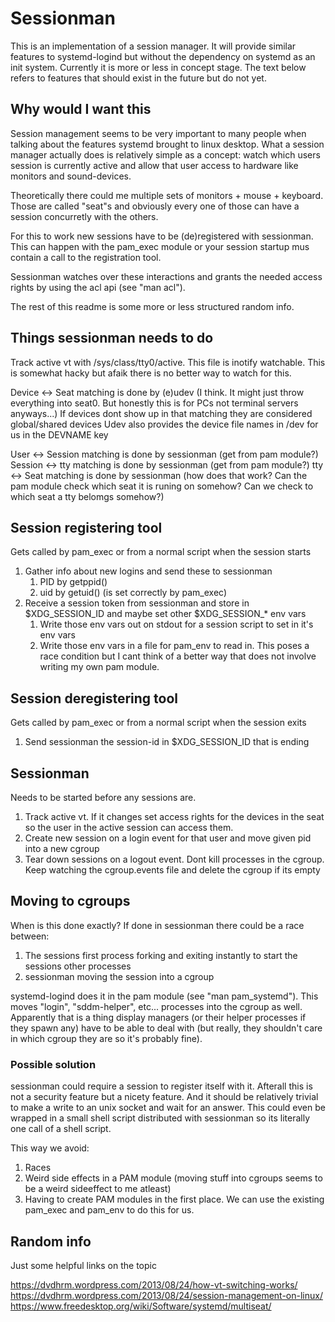 # Sessionman
This is an implementation of a session manager. It will provide similar features to systemd-logind but without the dependency on systemd as an init system.
Currently it is more or less in concept stage. The text below refers to features that should exist in the future but do not yet. 

## Why would I want this
Session management seems to be very important to many people when talking about the features systemd brought to linux desktop. What a session manager actually does is 
relatively simple as a concept: watch which users session is currently active and allow that user access to hardware like monitors and sound-devices.

Theoretically there could me multiple sets of monitors + mouse + keyboard. Those are called "seat"s and obviously every one of those can have a session concurretly with the others.

For this to work new sessions have to be (de)registered with sessionman. This can happen with the pam_exec module or your session startup mus contain 
a call to the registration tool.

Sessionman watches over these interactions and grants the needed access rights by using the acl api (see "man acl").

The rest of this readme is some more or less structured random info.

## Things sessionman needs to do
Track active vt with /sys/class/tty0/active. This file is inotify watchable. This is somewhat hacky but afaik there is no better way to watch for this.

Device <-> Seat matching is done by (e)udev (I think. It might just throw everything into seat0. But honestly this is for PCs not terminal servers anyways...)
If devices dont show up in that matching they are considered global/shared devices
Udev also provides the device file names in /dev for us in the DEVNAME key

User <-> Session matching is done by sessionman (get from pam module?)
Session <-> tty matching is done by sessionman (get from pam module?)
tty <-> Seat matching is done by sessionman (how does that work? Can the pam module check which seat it is runing on somehow? Can we check to which seat a tty belomgs somehow?)

## Session registering tool
Gets called by pam_exec or from a normal script when the session starts

1. Gather info about new logins and send these to sessionman
    1. PID by getppid()
    1. uid by getuid() (is set correctly by pam_exec)
1. Receive a session token from sessionman and store in $XDG_SESSION_ID and maybe set other $XDG_SESSION_* env vars
    1. Write those env vars out on stdout for a session script to set in it's env vars
    1. Write those env vars in a file for pam_env to read in. This poses a race condition but I cant think of a better way
        that does not involve writing my own pam module.


## Session deregistering tool
Gets called by pam_exec or from a normal script when the session exits

1. Send sessionman the session-id in $XDG_SESSION_ID that is ending

## Sessionman
Needs to be started before any sessions are.

1. Track active vt. If it changes set access rights for the devices in the seat so the user in the active session can access them.
1. Create new session on a login event for that user and move given pid into a new cgroup
1. Tear down sessions on a logout event. Dont kill processes in the cgroup. Keep watching the cgroup.events file and delete the cgroup if its empty

## Moving to cgroups
When is this done exactly? If done in sessionman there could be a race between:
1. The sessions first process forking and exiting instantly to start the sessions other processes
2. sessionman moving the session into a cgroup

systemd-logind does it in the pam module (see "man pam_systemd"). This moves "login", "sddm-helper", etc... processes into the cgroup as well. Apparently that is a thing 
display managers (or their helper processes if they spawn any) have to be able to deal with (but really, they shouldn't care in which cgroup they are so it's probably fine).  

### Possible solution
sessionman could require a session to register itself with it. Afterall this is not a security feature but a nicety feature. And it should be relatively trivial
to make a write to an unix socket and wait for an answer. This could even be wrapped in a small shell script distributed with sessionman so its literally one call of a shell script.

This way we avoid:
1. Races
2. Weird side effects in a PAM module (moving stuff into cgroups seems to be a weird sideeffect to me atleast)
3. Having to create PAM modules in the first place. We can use the existing pam_exec and pam_env to do this for us.

## Random info
Just some helpful links on the topic

https://dvdhrm.wordpress.com/2013/08/24/how-vt-switching-works/
https://dvdhrm.wordpress.com/2013/08/24/session-management-on-linux/
https://www.freedesktop.org/wiki/Software/systemd/multiseat/
